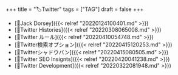 +++
title = "🏷Twitter"
tags = ["TAG"]
draft = false
+++

-   [📝Jack Dorsey]({{< relref "20220124100401.md" >}})
-   [📝Twitter Histories]({{< relref "20220308065008.md" >}})
-   [📝Twitter ルール]({{< relref "20220410054748.md" >}})
-   [📝Twitter検索オプション]({{< relref "20220415120253.md" >}})
-   [📝Twitterシャドウバン]({{< relref "20220415080505.md" >}})
-   [📝Twitter SEO Insignts]({{< relref "20220420041238.md" >}})
-   [📁Twitter Development]({{< relref "20220322081948.md" >}})
